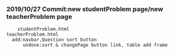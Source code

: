 ### 2019/10/27 Commit:new studentProblem page/new teacherProblem page
        studentProblem.html
	teacherProblem.html
	  add:navbar,Question sort button
          undone:sort & changePage button link, table add frame
